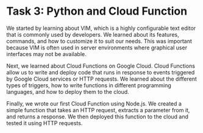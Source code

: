 # Task 3: Python and Cloud Function

We started by learning about VIM, which is a highly configurable text editor that is commonly used by developers. We learned about its features, commands, and how to customize it to suit our needs. This was important because VIM is often used in server environments where graphical user interfaces may not be available.

Next, we learned about Cloud Functions on Google Cloud. Cloud Functions allow us to write and deploy code that runs in response to events triggered by Google Cloud services or HTTP requests. We learned about the different types of triggers, how to write functions in different programming languages, and how to deploy them to the cloud.

Finally, we wrote our first Cloud Function using Node.js. We created a simple function that takes an HTTP request, extracts a parameter from it, and returns a response. We then deployed this function to the cloud and tested it using HTTP requests.


